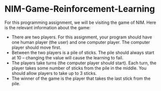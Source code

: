 # NIM-Game-Reinforcement-Learning
For this programming assignment, we will be visiting the game of NIM. Here is the relevant information about the game:
- There are two players. For this assignment, your program should have one human player (the user)
and one computer player. The computer player should move first.
- Between the two players is a pile of sticks. The pile should always start at 10 – changing the value
will cause the learning to fail.
- The players take turns (the computer player should start). Each turn, the player takes some number
of sticks from the pile in the middle. You should allow players to take up to 3 sticks.
- The winner of the game is the player that takes the last stick from the pile.
